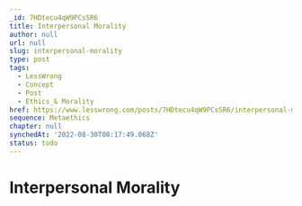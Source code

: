 ```yaml
---
_id: 7HDtecu4qW9PCsSR6
title: Interpersonal Morality
author: null
url: null
slug: interpersonal-morality
type: post
tags:
  - LessWrong
  - Concept
  - Post
  - Ethics_& Morality
href: https://www.lesswrong.com/posts/7HDtecu4qW9PCsSR6/interpersonal-morality
sequence: Metaethics
chapter: null
synchedAt: '2022-08-30T08:17:49.068Z'
status: todo
---
```


# Interpersonal Morality
